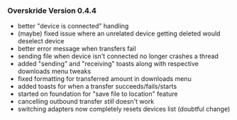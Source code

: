 ### Overskride Version 0.4.4
- better "device is connected" handling
- (maybe) fixed issue where an unrelated device getting deleted would deselect device
- better error message when transfers fail
- sending file when device isn't connected no longer crashes a thread
- added "sending" and "receiving" toasts along with respective downloads menu tweaks
- fixed formatting for transferred amount in downloads menu
- added toasts for when a transfer succeeds/fails/starts
- started on foundation for "save file to location" feature
- cancelling outbound transfer *still* doesn't work
- switching adapters now completely resets devices list (doubtful change)
